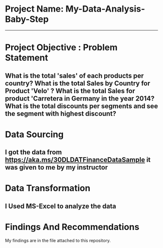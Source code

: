 # Project Name: My-Data-Analysis-Baby-Step


----
# Project Objective : Problem Statement
What is the total 'sales' of each products per country?
What is the total Sales by Country for Product 'Velo'	?
What is the total Sales for product 'Carretera in Germany in the year 2014?
What is the total discounts per segments and see the segment with highest discount?
----
# Data Sourcing
I got the data from https://aka.ms/30DLDATFinanceDataSample
it was given to me by my instructor
----
# Data Transformation
I Used MS-Excel to analyze the data
----
# Findings And Recommendations
My findings are in the file attached to this repository.
